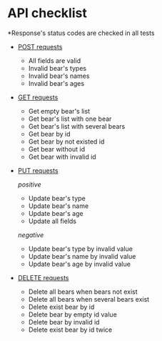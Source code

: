 # API checklist
*Response's status codes are checked in all tests
* [POST requests](./tests/test_post.py)
  * All fields are valid
  * Invalid bear's types
  * Invalid bear's names
  * Invalid bear's ages
* [GET requests](./tests/test_get.py)
  * Get empty bear's list
  * Get bear's list with one bear
  * Get bear's list with several bears
  * Get bear by id
  * Get bear by not existed id
  * Get bear without id
  * Get bear with invalid id
* [PUT requests](./tests/test_put.py)
  
  _positive_
  * Update bear's type
  * Update bear's name
  * Update bear's age
  * Update all fields
  
  _negative_
  * Update bear's type by invalid value
  * Update bear's name by invalid value
  * Update bear's age by invalid value
* [DELETE requests](./tests/test_delete.py)
  * Delete all bears when bears not exist
  * Delete all bears when several bears exist
  * Delete exist bear by id
  * Delete bear by empty id value
  * Delete bear by invalid id
  * Delete exist bear by id twice
    